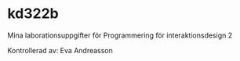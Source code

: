 kd322b
======

Mina laborationsuppgifter för Programmering för interaktionsdesign 2


Kontrollerad av: Eva Andreasson